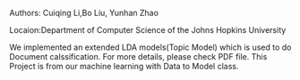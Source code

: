 Authors: Cuiqing Li,Bo Liu, Yunhan Zhao

Locaion:Department of Computer Science of the Johns Hopkins University

We implemented an extended LDA models(Topic Model) which is used to do Document calssification. 
For more details, please check PDF file. This Project is from our machine learning with Data to Model class. 
